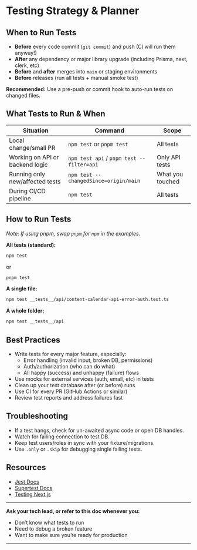 # Testing Strategy & Planner

## **When to Run Tests**
- **Before** every code commit (`git commit`) and push (CI will run them anyway!)
- **After** any dependency or major library upgrade (including Prisma, next, clerk, etc)
- **Before** and **after** merges into `main` or staging environments
- **Before** releases (run all tests + manual smoke test)

**Recommended:** Use a pre-push or commit hook to auto-run tests on changed files.

## **What Tests to Run & When**

| Situation                           | Command                                    | Scope                     |
|--------------------------------------|--------------------------------------------|---------------------------|
| Local change/small PR                | `npm test` or `pnpm test`                  | All tests                 |
| Working on API or backend logic      | `npm test api` / `pnpm test --filter=api`  | Only API tests            |
| Running only new/affected tests      | `npm test --changedSince=origin/main`      | What you touched          |
| During CI/CD pipeline                | `npm test`                                 | All tests                 |

## **How to Run Tests**

_Note: If using pnpm, swap `pnpm` for `npm` in the examples._

**All tests (standard):**
```bash
npm test
```
or
```bash
pnpm test
```

**A single file:**
```bash
npm test __tests__/api/content-calendar-api-error-auth.test.ts
```

**A whole folder:**
```bash
npm test __tests__/api
```

## **Best Practices**

- Write tests for every major feature, especially:
  - Error handling (invalid input, broken DB, permissions)
  - Auth/authorization (who can do what)
  - All happy (success) and unhappy (failure) flows
- Use mocks for external services (auth, email, etc) in tests
- Clean up your test database after (or before) runs
- Use CI for every PR (GitHub Actions or similar)
- Review test reports and address failures fast

## **Troubleshooting**

- If a test hangs, check for un-awaited async code or open DB handles.
- Watch for failing connection to test DB.
- Keep test users/roles in sync with your fixture/migrations.
- Use `.only` or `.skip` for debugging single failing tests.

## **Resources**
- [Jest Docs](https://jestjs.io/docs/getting-started)
- [Supertest Docs](https://www.npmjs.com/package/supertest)
- [Testing Next.js](https://nextjs.org/docs/pages/building-your-application/testing)

---

**Ask your tech lead, or refer to this doc whenever you:**
- Don’t know what tests to run
- Need to debug a broken feature
- Want to make sure you’re ready for production

---